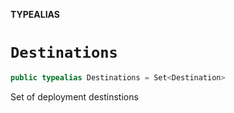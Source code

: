 **TYPEALIAS**

# `Destinations`

```swift
public typealias Destinations = Set<Destination>
```

Set of deployment destinstions